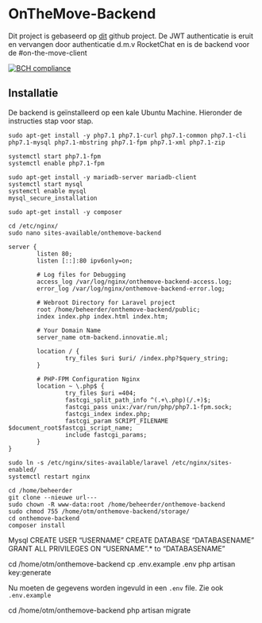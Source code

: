 # OnTheMove-Backend
Dit project is gebaseerd op [dit](https://github.com/francescomalatesta/laravel-api-boilerplate-jwt) github project.
De JWT authenticatie is eruit en vervangen door authenticatie d.m.v RocketChat en is de backend voor de #on-the-move-client

[![BCH compliance](https://bettercodehub.com/edge/badge/cookiemonster/on-the-move-backend?branch=master)](https://bettercodehub.com/)


## Installatie
De backend is geïnstalleerd op een kale Ubuntu Machine. Hieronder de instructies stap voor stap.

```
sudo apt-get install -y php7.1 php7.1-curl php7.1-common php7.1-cli php7.1-mysql php7.1-mbstring php7.1-fpm php7.1-xml php7.1-zip

systemctl start php7.1-fpm
systemctl enable php7.1-fpm

sudo apt-get install -y mariadb-server mariadb-client
systemctl start mysql
systemctl enable mysql
mysql_secure_installation

sudo apt-get install -y composer

cd /etc/nginx/
sudo nano sites-available/onthemove-backend
```
```
server {
        listen 80;
        listen [::]:80 ipv6only=on;

        # Log files for Debugging
        access_log /var/log/nginx/onthemove-backend-access.log;
        error_log /var/log/nginx/onthemove-backend-error.log;

        # Webroot Directory for Laravel project
        root /home/beheerder/onthemove-backend/public;
        index index.php index.html index.htm;

        # Your Domain Name
        server_name otm-backend.innovatie.ml;

        location / {
                try_files $uri $uri/ /index.php?$query_string;
        }

        # PHP-FPM Configuration Nginx
        location ~ \.php$ {
                try_files $uri =404;
                fastcgi_split_path_info ^(.+\.php)(/.+)$;
                fastcgi_pass unix:/var/run/php/php7.1-fpm.sock;
                fastcgi_index index.php;
                fastcgi_param SCRIPT_FILENAME $document_root$fastcgi_script_name;
                include fastcgi_params;
        }
}
```
```
sudo ln -s /etc/nginx/sites-available/laravel /etc/nginx/sites-enabled/
systemctl restart nginx

cd /home/beheerder
git clone --nieuwe url---
sudo chown -R www-data:root /home/beheerder/onthemove-backend
sudo chmod 755 /home/otm/onthemove-backend/storage/
cd onthemove-backend
composer install
```
Mysql
    CREATE USER “USERNAME”
    CREATE DATABASE “DATABASENAME”
    GRANT ALL PRIVILEGES ON “USERNAME”.* to “DATABASENAME”

cd /home/otm/onthemove-backend
cp .env.example .env
php artisan key:generate


Nu moeten de gegevens worden ingevuld in een `.env` file. Zie ook `.env.example`

cd /home/otm/onthemove-backend
php artisan migrate
